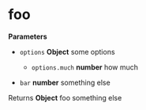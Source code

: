# foo

**Parameters**

-   `options` **Object** some options
    -   `options.much` **number** how much

-   `bar` **number** something else


Returns **Object** foo something else

